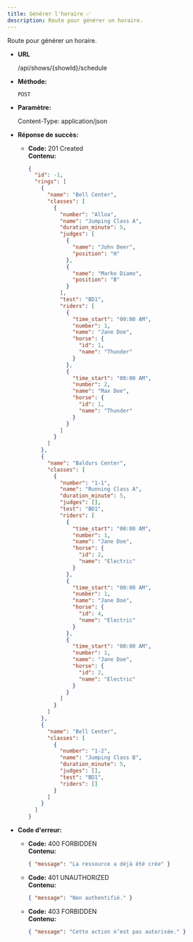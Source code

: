 ```yaml
---
title: Générer l'horaire ✅
description: Route pour générer un horaire.
---
```


Route pour générer un horaire.

- **URL**

  /api/shows/{showId}/schedule

- **Méthode:**

  `POST`

- **Paramètre:**<br>

  Content-Type: application/json

- **Réponse de succès:**

  - **Code:** 201 Created<br />
    **Contenu:**
    ```json
    {
      "id": -1,
      "rings": [
        {
          "name": "Bell Center",
          "classes": [
            {
              "number": "Alloa",
              "name": "Jumping Class A",
              "duration_minute": 5,
              "judges": [
                {
                  "name": "John Deer",
                  "position": "H"
                },
                {
                  "name": "Marko Diamo",
                  "position": "B"
                }
              ],
              "test": "BD1",
              "riders": [
                {
                  "time_start": "00:00 AM",
                  "number": 1,
                  "name": "Jane Doe",
                  "horse": {
                    "id": 1,
                    "name": "Thunder"
                  }
                },
                {
                  "time_start": "00:00 AM",
                  "number": 2,
                  "name": "Max Doe",
                  "horse": {
                    "id": 1,
                    "name": "Thunder"
                  }
                }
              ]
            }
          ]
        },
        {
          "name": "Baldurs Center",
          "classes": [
            {
              "number": "1-1",
              "name": "Running Class A",
              "duration_minute": 5,
              "judges": [],
              "test": "BD1",
              "riders": [
                {
                  "time_start": "00:00 AM",
                  "number": 1,
                  "name": "Jane Doe",
                  "horse": {
                    "id": 2,
                    "name": "Electric"
                  }
                },
                {
                  "time_start": "00:00 AM",
                  "number": 1,
                  "name": "Jane Doe",
                  "horse": {
                    "id": 4,
                    "name": "Electric"
                  }
                },
                {
                  "time_start": "00:00 AM",
                  "number": 1,
                  "name": "Jane Doe",
                  "horse": {
                    "id": 2,
                    "name": "Electric"
                  }
                }
              ]
            }
          ]
        },
        {
          "name": "Bell Center",
          "classes": [
            {
              "number": "1-2",
              "name": "Jumping Class B",
              "duration_minute": 5,
              "judges": [],
              "test": "BD1",
              "riders": []
            }
          ]
        }
      ]
    }
    ```

- **Code d'erreur:**<br>

  - **Code:** 400 FORBIDDEN <br />
    **Contenu:**

    ```json
    { "message": "La ressource a déjà été crée" }
    ```

  - **Code:** 401 UNAUTHORIZED <br />
    **Contenu:**

    ```json
    { "message": "Non authentifié." }
    ```

  - **Code:** 403 FORBIDDEN <br />
    **Contenu:**
    ```json
    { "message": "Cette action n’est pas autorisée." }
    ```
